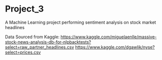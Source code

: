 # Project_3
A Machine Learning project performing sentiment analysis on stock market headlines



Data Sourced from Kaggle:
https://www.kaggle.com/miguelaenlle/massive-stock-news-analysis-db-for-nlpbacktests?select=raw_partner_headlines.csv
https://www.kaggle.com/dgawlik/nyse?select=prices.csv
